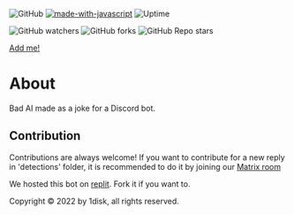 ![GitHub](https://img.shields.io/github/license/1disk/edp445?color=green)
[![made-with-javascript](https://img.shields.io/badge/Made%20with-JavaScript-1f425f.svg)](https://www.javascript.com)
![Uptime](https://img.shields.io/endpoint?url=https%3A%2F%2Fraw.githubusercontent.com%2Fupptime%2Fupptime%2Fmaster%2Fapi%2Fgoogle%2Fuptime.json)

![GitHub watchers](https://img.shields.io/github/watchers/1disk/edp445?style=social)
![GitHub forks](https://img.shields.io/github/forks/1disk/edp445?style=social)
![GitHub Repo stars](https://img.shields.io/github/stars/1disk/edp445?style=social)

[Add me!](https://discord.com/api/oauth2/authorize?client_id=1048187077147250718&permissions=274877983744&scope=bot)

# About
Bad AI made as a joke for a Discord bot. 

## Contribution
Contributions are always welcome!
If you want to contribute for a new reply in 'detections' folder, it is recommended to do it by joining our [Matrix room](https://matrix.to/#/#1disk-support:vern.cc)

We hosted this bot on [replit](https://replit.com/@1disk/edp445). Fork it if you want to.

Copyright © 2022 by 1disk, all rights reserved.
